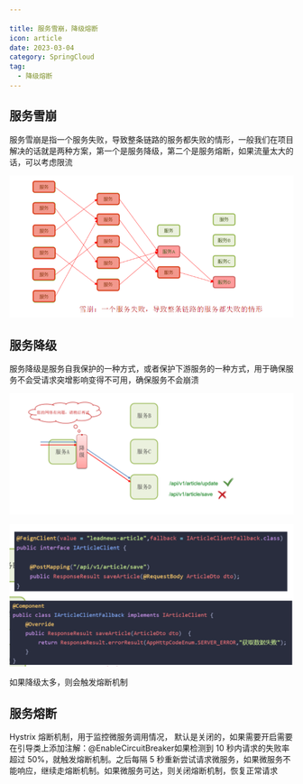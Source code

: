 ```yaml
---

title: 服务雪崩，降级熔断
icon: article
date: 2023-03-04
category: SpringCloud
tag:
  - 降级熔断
---
```


## 服务雪崩

服务雪崩是指一个服务失败，导致整条链路的服务都失败的情形，一般我们在项目解决的话就是两种方案，第一个是服务降级，第二个是服务熔断，如果流量太大的话，可以考虑限流

![](./images.assets/20240304144357.png)

## 服务降级

服务降级是服务自我保护的一种方式，或者保护下游服务的一种方式，用于确保服务不会受请求突增影响变得不可用，确保服务不会崩溃

![](./images.assets/20240304144509.png)

![](./images.assets/20240304144553.png)

如果降级太多，则会触发熔断机制

## 服务熔断

Hystrix 熔断机制，用于监控微服务调用情况， 默认是关闭的，如果需要开启需要在引导类上添加注解：@EnableCircuitBreaker如果检测到 10 秒内请求的失败率超过 50%，就触发熔断机制。之后每隔 5 秒重新尝试请求微服务，如果微服务不能响应，继续走熔断机制。如果微服务可达，则关闭熔断机制，恢复正常请求
